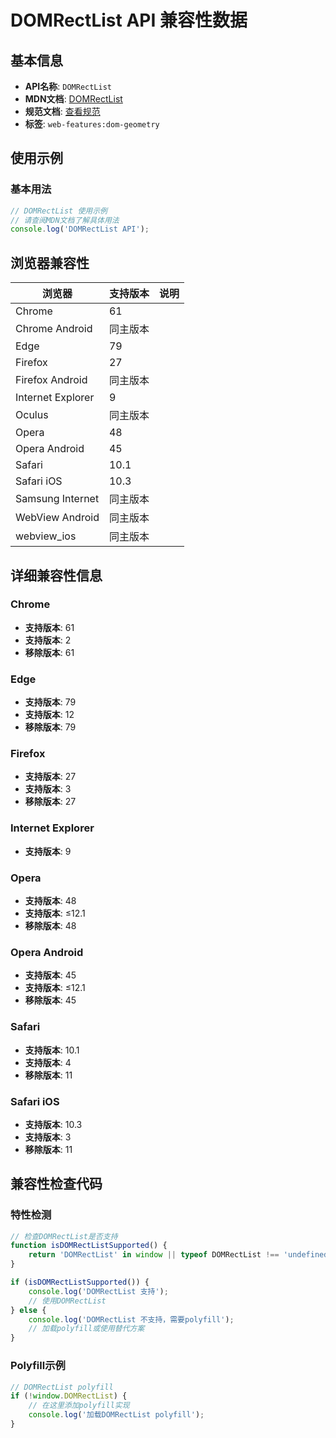 # DOMRectList API 兼容性数据

## 基本信息

- **API名称**: `DOMRectList`
- **MDN文档**: [DOMRectList](https://developer.mozilla.org/docs/Web/API/DOMRectList)
- **规范文档**: [查看规范](https://drafts.fxtf.org/geometry/#DOMRectList)
- **标签**: `web-features:dom-geometry`

## 使用示例

### 基本用法

```javascript
// DOMRectList 使用示例
// 请查阅MDN文档了解具体用法
console.log('DOMRectList API');
```

## 浏览器兼容性

| 浏览器 | 支持版本 | 说明 |
|--------|----------|------|
| Chrome | 61 |  |
| Chrome Android | 同主版本 |  |
| Edge | 79 |  |
| Firefox | 27 |  |
| Firefox Android | 同主版本 |  |
| Internet Explorer | 9 |  |
| Oculus | 同主版本 |  |
| Opera | 48 |  |
| Opera Android | 45 |  |
| Safari | 10.1 |  |
| Safari iOS | 10.3 |  |
| Samsung Internet | 同主版本 |  |
| WebView Android | 同主版本 |  |
| webview_ios | 同主版本 |  |

## 详细兼容性信息

### Chrome

- **支持版本**: 61
- **支持版本**: 2
- **移除版本**: 61

### Edge

- **支持版本**: 79
- **支持版本**: 12
- **移除版本**: 79

### Firefox

- **支持版本**: 27
- **支持版本**: 3
- **移除版本**: 27

### Internet Explorer

- **支持版本**: 9

### Opera

- **支持版本**: 48
- **支持版本**: ≤12.1
- **移除版本**: 48

### Opera Android

- **支持版本**: 45
- **支持版本**: ≤12.1
- **移除版本**: 45

### Safari

- **支持版本**: 10.1
- **支持版本**: 4
- **移除版本**: 11

### Safari iOS

- **支持版本**: 10.3
- **支持版本**: 3
- **移除版本**: 11

## 兼容性检查代码

### 特性检测

```javascript
// 检查DOMRectList是否支持
function isDOMRectListSupported() {
    return 'DOMRectList' in window || typeof DOMRectList !== 'undefined';
}

if (isDOMRectListSupported()) {
    console.log('DOMRectList 支持');
    // 使用DOMRectList
} else {
    console.log('DOMRectList 不支持，需要polyfill');
    // 加载polyfill或使用替代方案
}
```

### Polyfill示例

```javascript
// DOMRectList polyfill
if (!window.DOMRectList) {
    // 在这里添加polyfill实现
    console.log('加载DOMRectList polyfill');
}
```

